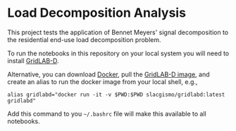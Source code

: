 # Load Decomposition Analysis

This project tests the application of Bennet Meyers' signal decomposition to the residential end-use load decomposition problem.

To run the notebooks in this repository on your local system you will need to install [GridLAB-D](https://github.com/slacgismo/gridlabd).

Alternative, you can download [Docker](https://www.docker.org), pull the [GridLAB-D image](https://dockerhub.com/slacgismo/gridlabd), and create an alias to run the docker image from your local shell, e.g.,

~~~
alias gridlabd="docker run -it -v $PWD:$PWD slacgismo/gridlabd:latest gridlabd"
~~~

Add this command to you `~/.bashrc` file will make this available to all notebooks.
